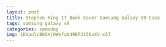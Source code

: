 ```yaml
---
layout: post
title: Stephen King IT Book Cover Samsung Galaxy S9 Case
tags: samsung galaxy s9
categories: samsung
img: 1KVpnlcB0GXjOWefaN49EPJ156xXV-x5T
---
```

